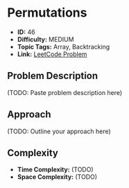 # Permutations

- **ID:** 46
- **Difficulty:** MEDIUM
- **Topic Tags:** Array, Backtracking
- **Link:** [LeetCode Problem](https://leetcode.com/problems/permutations/description/)

## Problem Description

(TODO: Paste problem description here)

## Approach

(TODO: Outline your approach here)

## Complexity

- **Time Complexity:** (TODO)
- **Space Complexity:** (TODO)

